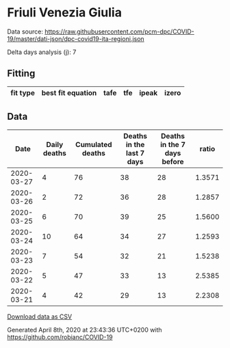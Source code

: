 # Friuli Venezia Giulia

Data source: https://raw.githubusercontent.com/pcm-dpc/COVID-19/master/dati-json/dpc-covid19-ita-regioni.json

Delta days analysis (j): 7

## Fitting 
|fit type|best fit equation|tafe|tfe|ipeak|izero|
|-------|-----|--------|------|---|---|

## Data
|Date|Daily deaths|Cumulated deaths|Deaths in the last 7 days|Deaths in the 7 days before|ratio|
|----|----------|-----------|-------|--------------------|-----|
|2020-03-27|4|76|38|28|1.3571|
|2020-03-26|2|72|36|28|1.2857|
|2020-03-25|6|70|39|25|1.5600|
|2020-03-24|10|64|34|27|1.2593|
|2020-03-23|7|54|32|21|1.5238|
|2020-03-22|5|47|33|13|2.5385|
|2020-03-21|4|42|29|13|2.2308|

[Download data as CSV](COVID-19_friuli_venezia_giulia_j7_2020-03-27.csv)

Generated April 8th, 2020 at 23:43:36 UTC+0200 with https://github.com/robianc/COVID-19

